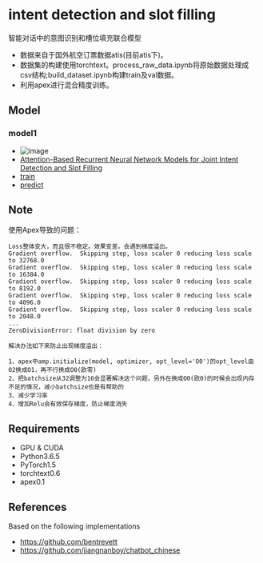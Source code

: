 # intent detection and slot filling
智能对话中的意图识别和槽位填充联合模型

- 数据来自于国外航空订票数据atis(目前atis下)。
- 数据集的构建使用torchtext。process_raw_data.ipynb将原始数据处理成csv结构;build_dataset.ipynb构建train及val数据。
- 利用apex进行混合精度训练。


## Model
### model1
* ![image](https://raw.githubusercontent.com/jiangnanboy/intent_detection_and_slot_filling/master/img/model1.png)
* [Attention-Based Recurrent Neural Network Models for Joint Intent Detection and Slot Filling](https://arxiv.org/pdf/1609.01454.pdf)
* [train](https://github.com/jiangnanboy/intent_detection_and_slot_filling/blob/master/model1/train.ipynb)
* [predict](https://github.com/jiangnanboy/intent_detection_and_slot_filling/blob/master/model1/predict.ipynb)

## Note

使用Apex导致的问题：
```
Loss整体变大，而且很不稳定。效果变差。会遇到梯度溢出。
Gradient overflow.  Skipping step, loss scaler 0 reducing loss scale to 32768.0
Gradient overflow.  Skipping step, loss scaler 0 reducing loss scale to 16384.0
Gradient overflow.  Skipping step, loss scaler 0 reducing loss scale to 8192.0
Gradient overflow.  Skipping step, loss scaler 0 reducing loss scale to 4096.0
Gradient overflow.  Skipping step, loss scaler 0 reducing loss scale to 2048.0
...
ZeroDivisionError: float division by zero

解决办法如下来防止出现梯度溢出：

1、apex中amp.initialize(model, optimizer, opt_level='O0')的opt_level由O2换成O1，再不行换成O0(欧零)
2、把batchsize从32调整为16会显著解决这个问题，另外在换成O0(欧0)的时候会出现内存不足的情况，减小batchsize也是有帮助的
3、减少学习率
4、增加Relu会有效保存梯度，防止梯度消失
```

## Requirements

* GPU & CUDA
* Python3.6.5
* PyTorch1.5
* torchtext0.6
* apex0.1

## References

Based on the following implementations

* https://github.com/bentrevett
* https://github.com/jiangnanboy/chatbot_chinese